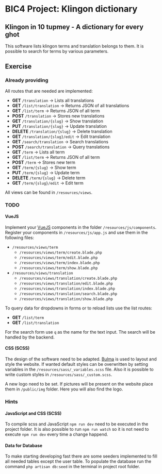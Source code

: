# BIC4 Project: Klingon dictionary

## Klingon in 10 tupmey - A dictionary for every ghot

This software lists klingon terms and translation belongs to them.
It is possible to search for terms by various parameters.

## Exercise

### Already providing

All routes that are needed are implemented:
 * **GET** ```/translation``` &rarr; Lists all translations
 * **GET** ```/list/translation``` &rarr; Returns JSON of all translations
 * **GET** ```/list/term``` &rarr; Returns JSON of all term
 * **POST** ```/translation``` &rarr; Stores new translations
 * **GET** ```/translation/{slug}``` &rarr; Show translation
 * **PUT** ```/translation/{slug}``` &rarr; Update translation
 * **DELETE** ```/translation/{slug}``` &rarr; Delete translation
 * **GET** ```/translation/{slug}/edit``` &rarr; Edit translation
 * **GET** ```/search/translation``` &rarr; Search translations
 * **POST** ```/search/translation``` &rarr; Query translations
 * **GET** ```/term``` &rarr; Lists all term
 * **GET** ```/list/term``` &rarr; Returns JSON of all term
 * **POST** ```/term``` &rarr; Stores new term
 * **GET** ```/term/{slug}``` &rarr; Show term
 * **PUT** ```/term/{slug}``` &rarr; Update term
 * **DELETE** ```/term/{slug}``` &rarr; Delete term
 * **GET** ```/term/{slug}/edit``` &rarr; Edit term

All views can be found in ```/resources/views```.

### TODO

#### VueJS

Implement your [VueJS](https://vue.js) components in the folder ```/resources/js/components```.
Register your components in ```/resources/js/app.js``` and use them in the following files:

 * ```/resources/views/term```
     * ```/resources/views/term/create.blade.php```
     * ```/resources/views/term/edit.blade.php```
     * ```/resources/views/term/index.blade.php```
     * ```/resources/views/term/show.blade.php```
 * ```/resources/views/translation```
      * ```/resources/views/translation/create.blade.php```
      * ```/resources/views/translation/edit.blade.php```
      * ```/resources/views/translation/index.blade.php```
      * ```/resources/views/translation/search.blade.php```
      * ```/resources/views/translation/show.blade.php```

To query data for dropdowns in forms or to reload lists use the list routes:
 * **GET** ```/list/term```
 * **GET** ```/list/translation```

For the search form use ```q``` as the name for the text input.
The search will be handled by the backend.

#### CSS (SCSS)

The design of the software need to be adapted.
[Bulma](https://bulma.io) is used to layout and style the website.
If wanted default styles can be overwritten by setting variables in the ```/resources/sass/_variables.scss``` file.
Also it is possible to write custom styles in ```/resources/sass/_custom.scss```.

A new logo need to be set. If pictures will be present on the website place them in ```/public/img``` folder.
Here you will also find the logo.

### Hints

#### JavaScript and CSS (SCSS)

To compile scss and JavaScript ```npm run dev``` need to be executed in the project folder.
It is also possible to run ```npm run watch``` so it is not need to execute ```npm run dev``` every time a change happend.

#### Data for Database

To make starting developing fast there are some seeders implemented to fill all needed tables except the user table.
To populate the database run the command ```php artisan db:seed``` in the terminal in project root folder.
